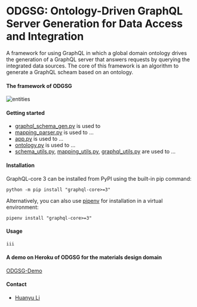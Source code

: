 # ODGSG: Ontology-Driven GraphQL Server Generation for Data Access and Integration
A framework for using GraphQL in which a global domain ontology drives the generation of a GraphQL server that answers requests by querying the integrated data sources. The core of this framework is an algorithm to generate a GraphQL scheam based on an ontology.

#### The framework of ODGSG
![entities](https://huanyu-li.github.io/figures/odgsg/generic-framework.png "The framework of ODGSG")

#### Getting started

* [graphql_schema_gen.py](https://github.com/huanyu-li/ODGSG/blob/main/graphql_schema_gen.py) is used to
* [mapping_parser.py](https://github.com/huanyu-li/ODGSG/blob/main/mapping_parser.py) is used to ...
* [app.py](https://github.com/huanyu-li/ODGSG/blob/main/app.py) is used to ...
* [ontology.py](https://github.com/huanyu-li/ODGSG/blob/main/ontology.py) is used to ...
* [schema_utils.py](https://github.com/huanyu-li/ODGSG/blob/main/schema_utils.py), [mapping_utils.py](https://github.com/huanyu-li/ODGSG/blob/main/mapping_utils.py), [graphql_utils.py](https://github.com/huanyu-li/ODGSG/blob/main/graphql_utils.py) are used to ...

#### Installation

GraphQL-core 3 can be installed from PyPI using the built-in pip command:

    python -m pip install "graphql-core>=3"

Alternatively, you can also use [pipenv](https://docs.pipenv.org/) for installation in a
virtual environment:

    pipenv install "graphql-core>=3"

#### Usage

```python
iii
```

#### A demo on Heroku of ODGSG for the materials design domain
[ODGSG-Demo](https://odgsg-demo.herokuapp.com)

#### Contact

* [Huanyu Li](https://www.ida.liu.se/~huali50/)
